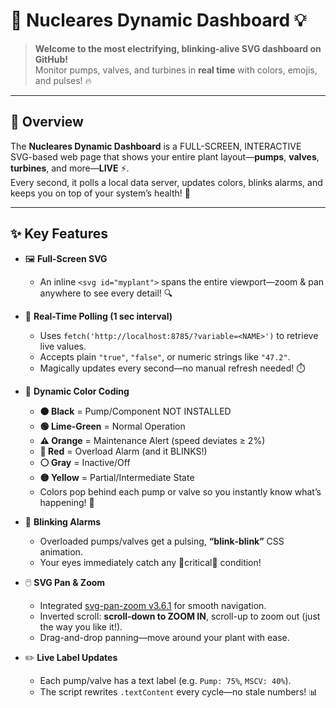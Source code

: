 # 🚀 Nucleares Dynamic Dashboard 💡

> **Welcome to the most electrifying, blinking‐alive SVG dashboard on GitHub!**  
> Monitor pumps, valves, and turbines in **real time** with colors, emojis, and pulses! 🔥

---

## 🎯 Overview

The **Nucleares Dynamic Dashboard** is a FULL-SCREEN, INTERACTIVE SVG-based web page that shows your entire plant layout—**pumps**, **valves**, **turbines**, and more—**LIVE** ⚡.  
Every second, it polls a local data server, updates colors, blinks alarms, and keeps you on top of your system’s health! 🚨

---

## ✨ Key Features

- 🖼️ **Full-Screen SVG**  
  - An inline `<svg id="myplant">` spans the entire viewport—zoom & pan anywhere to see every detail! 🔍

- 🔄 **Real-Time Polling (1 sec interval)**  
  - Uses `fetch('http://localhost:8785/?variable=<NAME>')` to retrieve live values.  
  - Accepts plain `"true"`, `"false"`, or numeric strings like `"47.2"`.  
  - Magically updates every second—no manual refresh needed! ⏱️

- 🎨 **Dynamic Color Coding**  
  - **⚫ Black** = Pump/Component NOT INSTALLED  
  - **🟢 Lime-Green** = Normal Operation  
  - **⚠️ Orange** = Maintenance Alert (speed deviates ≥ 2%)  
  - **🔴 Red** = Overload Alarm (and it BLINKS!)  
  - **⚪ Gray** = Inactive/Off  
  - **🟡 Yellow** = Partial/Intermediate State  
  - Colors pop behind each pump or valve so you instantly know what’s happening! 🌈

- 🚨 **Blinking Alarms**  
  - Overloaded pumps/valves get a pulsing, **“blink‐blink”** CSS animation.  
  - Your eyes immediately catch any 🚨critical🚨 condition!  

- 🖱️ **SVG Pan & Zoom**  
  - Integrated [svg-pan-zoom v3.6.1](https://github.com/svg-pan-zoom/svg-pan-zoom) for smooth navigation.  
  - Inverted scroll: **scroll-down to ZOOM IN**, scroll-up to zoom out (just the way you like it!).  
  - Drag-and-drop panning—move around your plant with ease.  

- ✏️ **Live Label Updates**  
  - Each pump/valve has a text label (e.g. `Pump: 75%`, `MSCV: 40%`).  
  - The script rewrites `.textContent` every cycle—no stale numbers! 📊
